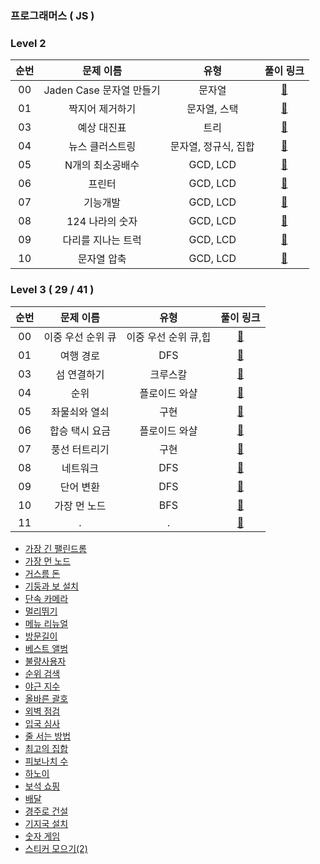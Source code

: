 ### 프로그래머스 ( JS )

### Level 2

| 순번 |        문제 이름         |         유형         |                                                                    풀이 링크                                                                     |
| :--: | :----------------------: | :------------------: | :----------------------------------------------------------------------------------------------------------------------------------------------: |
|  00  | Jaden Case 문자열 만들기 |        문자열        |   [🔗](https://github.com/dongwonnn/Algorithm/blob/master/programmers/Levle2/Jaden_%EB%AC%B8%EC%9E%90%EC%97%B4_%EB%A7%8C%EB%93%A4%EA%B8%B0.md)   |
|  01  |     짝지어 제거하기      |     문자열, 스택     | [🔗](https://github.com/dongwonnn/Algorithm/blob/master/programmers/Levle2/%EC%A7%9D%EC%A7%80%EC%96%B4_%EC%A0%9C%EA%B1%B0%ED%95%98%EA%B8%B0.md)  |
|  03  |       예상 대진표        |         트리         |          [🔗](https://github.com/dongwonnn/Algorithm/blob/master/programmers/Levle2/%EC%98%88%EC%83%81_%EB%8C%80%EC%A7%84%ED%91%9C.md)           |
|  04  |     뉴스 클러스트링      | 문자열, 정규식, 집합 | [🔗](https://github.com/dongwonnn/Algorithm/blob/master/programmers/Levle2/%EB%89%B4%EC%8A%A4_%ED%81%B4%EB%9F%AC%EC%8A%A4%ED%8A%B8%EB%A7%81.md)  |
|  05  |     N개의 최소공배수     |       GCD, LCD       | [🔗](https://github.com/dongwonnn/Algorithm/blob/master/programmers/Levle2/N%EA%B0%9C%EC%9D%98_%EC%B5%9C%EC%86%8C%EA%B3%B5%EB%B0%B0%EC%88%98.md) |
|  06  |          프린터          |       GCD, LCD       | [🔗](https://github.com/dongwonnn/Algorithm/blob/master/programmers/Levle2/N%EA%B0%9C%EC%9D%98_%EC%B5%9C%EC%86%8C%EA%B3%B5%EB%B0%B0%EC%88%98.md) |
|  07  |         기능개발         |       GCD, LCD       | [🔗](https://github.com/dongwonnn/Algorithm/blob/master/programmers/Levle2/N%EA%B0%9C%EC%9D%98_%EC%B5%9C%EC%86%8C%EA%B3%B5%EB%B0%B0%EC%88%98.md) |
|  08  |     124 나라의 숫자      |       GCD, LCD       | [🔗](https://github.com/dongwonnn/Algorithm/blob/master/programmers/Levle2/N%EA%B0%9C%EC%9D%98_%EC%B5%9C%EC%86%8C%EA%B3%B5%EB%B0%B0%EC%88%98.md) |
|  09  |    다리를 지나는 트럭    |       GCD, LCD       | [🔗](https://github.com/dongwonnn/Algorithm/blob/master/programmers/Levle2/N%EA%B0%9C%EC%9D%98_%EC%B5%9C%EC%86%8C%EA%B3%B5%EB%B0%B0%EC%88%98.md) |
|  10  |       문자열 압축        |       GCD, LCD       | [🔗](https://github.com/dongwonnn/Algorithm/blob/master/programmers/Levle2/N%EA%B0%9C%EC%9D%98_%EC%B5%9C%EC%86%8C%EA%B3%B5%EB%B0%B0%EC%88%98.md) |

### Level 3 ( 29 / 41 )

| 순번 |     문제 이름     |         유형         |                                                                   풀이 링크                                                                    |
| :--: | :---------------: | :------------------: | :--------------------------------------------------------------------------------------------------------------------------------------------: |
|  00  | 이중 우선 순위 큐 | 이중 우선 순위 큐,힙 | [🔗](https://github.com/dongwonnn/Algorithm/blob/master/programmers/Level3/%EC%9D%B4%EC%A4%91%EC%9A%B0%EC%84%A0%EC%88%9C%EC%9C%84%ED%81%90.md) |
|  01  |     여행 경로     |         DFS          |              [🔗](https://github.com/dongwonnn/Algorithm/blob/master/programmers/Level3/%EC%97%AC%ED%96%89_%EA%B2%BD%EB%A1%9C.md)              |
|  03  |    섬 연결하기    |       크루스칼       |         [🔗](https://github.com/dongwonnn/Algorithm/blob/master/programmers/Level3/%EC%84%AC_%EC%97%B0%EA%B2%B0%ED%95%98%EA%B8%B0.md)          |
|  04  |       순위        |    플로이드 와샬     |                       [🔗](https://github.com/dongwonnn/Algorithm/blob/master/programmers/Level3/%EC%88%9C%EC%9C%84.md)                        |
|  05  |   좌물쇠와 열쇠   |         구현         |     [🔗](https://github.com/dongwonnn/Algorithm/blob/master/programmers/Level3/%EC%9E%90%EB%AC%BC%EC%87%A0%EC%99%80_%EC%97%B4%EC%87%A0.md)     |
|  06  |  합승 택시 요금   |    플로이드 와샬     |    [🔗](https://github.com/dongwonnn/Algorithm/blob/master/programmers/Level3/%ED%95%A9%EC%8A%B9_%ED%83%9D%EC%8B%9C_%EC%9A%94%EA%B8%88.md)     |
|  07  |   풍선 터트리기   |         구현         |     [🔗](https://github.com/dongwonnn/Algorithm/blob/master/programmers/Level3/%ED%92%8D%EC%84%A0%ED%84%B0%ED%8A%B8%EB%A6%AC%EA%B8%B0.md)      |
|  08  |     네트워크      |         DFS          |              [🔗](https://github.com/dongwonnn/Algorithm/blob/master/programmers/Level3/%EB%84%A4%ED%8A%B8%EC%9B%8C%ED%81%AC.md)               |
|  09  |     단어 변환     |         DFS          |              [🔗](https://github.com/dongwonnn/Algorithm/blob/master/programmers/Level3/%EB%8B%A8%EC%96%B4_%EB%B3%80%ED%99%98.md)              |
|  10  |   가장 먼 노드    |         BFS          |         [🔗](https://github.com/dongwonnn/Algorithm/blob/master/programmers/Level3/%EA%B0%80%EC%9E%A5_%EB%A8%BC_%EB%85%B8%EB%93%9C.md)         |
|  11  |         .         |          .           |                                                                     [🔗]()                                                                     |

- [가장 긴 팰린드롬](https://github.com/dongwonnn/Algorithm/blob/master/programmers/%EA%B0%80%EC%9E%A5%20%EA%B8%B4%20%ED%8C%B0%EB%A6%B0%EB%93%9C%EB%A1%AC.md)
- [가장 먼 노드](https://github.com/dongwonnn/Algorithm/blob/master/programmers/%EA%B0%80%EC%9E%A5%20%EB%A8%BC%20%EB%85%B8%EB%93%9C.md)
- [거스름 돈](https://github.com/dongwonnn/Algorithm/blob/master/programmers/%EA%B1%B0%EC%8A%A4%EB%A6%84%EB%8F%88.md)
- [기둥과 보 설치](https://github.com/dongwonnn/Algorithm/tree/master/programmers)
- [단속 카메라](https://github.com/dongwonnn/Algorithm/blob/master/programmers/%EB%8B%A8%EC%86%8D%EC%B9%B4%EB%A9%94%EB%9D%BC.md)
- [멀리뛰기](https://github.com/dongwonnn/Algorithm/blob/master/programmers/%EB%A9%80%EB%A6%AC%EB%9B%B0%EA%B8%B0.md)
- [메뉴 리뉴얼](https://github.com/dongwonnn/Algorithm/blob/master/programmers/%EB%A9%94%EB%89%B4%EB%A6%AC%EB%89%B4%EC%96%BC.md)
- [방문길이](https://github.com/dongwonnn/Algorithm/blob/master/programmers/%EB%B0%A9%EB%AC%B8%EA%B8%B8%EC%9D%B4.md)
- [베스트 앨범](https://github.com/dongwonnn/Algorithm/blob/master/programmers/%EB%B2%A0%EC%8A%A4%ED%8A%B8%EC%95%A8%EB%B2%94.md)
- [불량사용자](https://github.com/dongwonnn/Algorithm/blob/master/programmers/%EB%B6%88%EB%9F%89%EC%82%AC%EC%9A%A9%EC%9E%90.md)
- [순위 검색](https://github.com/dongwonnn/Algorithm/blob/master/programmers/%EC%88%9C%EC%9C%84%EA%B2%80%EC%83%89.md)
- [야근 지수](https://github.com/dongwonnn/Algorithm/blob/master/programmers/%EC%95%BC%EA%B7%BC%20%EC%A7%80%EC%88%98.md)
- [올바른 괄호](https://github.com/dongwonnn/Algorithm/blob/master/programmers/%EC%9D%B4%EC%A4%91%EC%9A%B0%EC%84%A0%EC%88%9C%EC%9C%84%ED%81%90.md)
- [외벽 점검](https://github.com/dongwonnn/Algorithm/blob/master/programmers/%EC%99%B8%EB%B2%BD%20%EC%A0%90%EA%B2%80.md)
- [입국 심사](https://github.com/dongwonnn/Algorithm/blob/master/programmers/%EC%9E%85%EA%B5%AD%EC%8B%AC%EC%82%AC.md)
- [줄 서는 방법](https://github.com/dongwonnn/Algorithm/blob/master/programmers/%EC%A4%84%20%EC%84%9C%EB%8A%94%20%EB%B0%A9%EB%B2%95.md)
- [최고의 집합](https://github.com/dongwonnn/Algorithm/blob/master/programmers/%EC%B5%9C%EA%B3%A0%EC%9D%98%20%EC%A7%91%ED%95%A9.md)
- [피보나치 수](https://github.com/dongwonnn/Algorithm/blob/master/programmers/%ED%94%BC%EB%B3%B4%EB%82%98%EC%B9%98%20%EC%88%98.md)
- [하노이](https://github.com/dongwonnn/Algorithm/blob/master/programmers/%ED%95%98%EB%85%B8%EC%9D%B4.md)
- [보석 쇼핑](https://github.com/dongwonnn/Algorithm/blob/master/programmers/%EB%B3%B4%EC%84%9D%20%EC%87%BC%ED%95%91.md)
- [배달](https://github.com/dongwonnn/Algorithm/blob/master/programmers/%EB%B0%B0%EB%8B%AC.md)
- [경주로 건설](https://github.com/dongwonnn/Algorithm/blob/master/programmers/%EA%B2%BD%EC%A3%BC%EB%A1%9C%20%EA%B1%B4%EC%84%A4.md)
- [기지국 설치](https://github.com/dongwonnn/Algorithm/blob/master/programmers/%EA%B8%B0%EC%A7%80%EA%B5%AD%20%EC%84%A4%EC%B9%98.md)
- [숫자 게임](https://github.com/dongwonnn/Algorithm/blob/master/programmers/%EC%88%AB%EC%9E%90%20%EA%B2%8C%EC%9E%84.md)
- [스티커 모으기(2)](<https://github.com/dongwonnn/Algorithm/blob/master/programmers/%EC%8A%A4%ED%8B%B0%EC%BB%A4%20%EB%AA%A8%EC%9C%BC%EA%B8%B0%20(2).md>)
